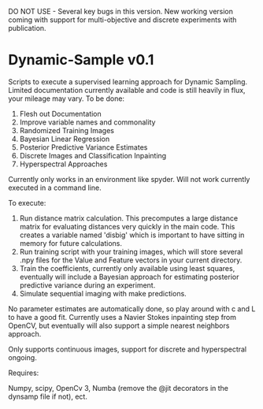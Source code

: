 DO NOT USE - Several key bugs in this version.  New working version coming with support for multi-objective and discrete experiments with publication.

# Dynamic-Sample v0.1

Scripts to execute a supervised learning approach for Dynamic Sampling.  Limited documentation currently available and code is still heavily in flux, your mileage may vary.  To be done:

1.  Flesh out Documentation
2.  Improve variable names and commonality
3.  Randomized Training Images
4.  Bayesian Linear Regression
5.  Posterior Predictive Variance Estimates
6.  Discrete Images and Classification Inpainting
7.  Hyperspectral Approaches

Currently only works in an environment like spyder.  Will not work currently executed in a command line.

To execute:

1.  Run distance matrix calculation.  This precomputes a large distance matrix for evaluating distances very quickly in the main code.  This creates a variable named 'disbig' which is important to have sitting in memory for future calculations.
2.  Run training script with your training images, which will store several .npy files for the Value and Feature vectors in your current directory.
3.  Train the coefficients, currently only available using least squares, eventually will include a Bayesian approach for estimating posterior predictive variance during an experiment.
4.  Simulate sequential imaging with make predictions.

No parameter estimates are automatically done, so play around with c and L to have a good fit.  Currently uses a Navier Stokes inpainting step from OpenCV, but eventually will also support a simple nearest neighbors approach.

Only supports continuous images, support for discrete and hyperspectral ongoing.

Requires:

Numpy, scipy, OpenCv 3, Numba (remove the @jit decorators in the dynsamp file if not), ect.
